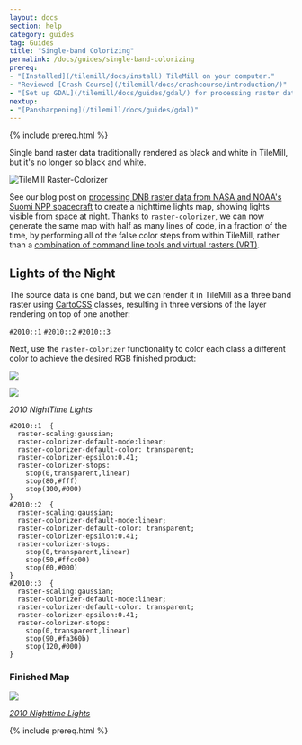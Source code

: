 ```yaml
---
layout: docs
section: help
category: guides
tag: Guides
title: "Single-band Colorizing"
permalink: /docs/guides/single-band-colorizing
prereq:
- "[Installed](/tilemill/docs/install) TileMill on your computer."
- "Reviewed [Crash Course](/tilemill/docs/crashcourse/introduction/)"
- "[Set up GDAL](/tilemill/docs/guides/gdal/) for processing raster data in the terminal."
nextup:
- "[Pansharpening](/tilemill/docs/guides/gdal)"
---
```


{% include prereq.html %}

Single band raster data traditionally rendered as black and white in TileMill, but it's no longer so black and white.

![TileMill Raster-Colorizer](http://farm9.staticflickr.com/8524/8518337247_8cbf2c48e3_o.png)


See our blog post on [processing DNB raster data from NASA and NOAA's Suomi NPP spacecraft](http://mapbox.com/blog/nighttime-lights-nasa-noaa/) to create a nighttime lights map, showing lights visible from space at night. Thanks to <code>raster-colorizer</code>, we can now generate the same map with half as many lines of code, in a fraction of the time, by performing all of the false color steps from within TileMill, rather than a [combination of command line tools and virtual rasters (VRT)](https://gist.github.com/hrwgc/4694661).


## Lights of the Night ##

The source data is one band, but we can render it in TileMill as a three band raster using [CartoCSS](http://mapbox.com/tilemill/docs/manual/carto/) classes, resulting in three versions of the layer rendering on top of one another:

```#2010::1``` ```#2010::2```  ```#2010::3```

Next, use the ```raster-colorizer``` functionality to color each class a different color to achieve the desired RGB finished product:

![](http://farm9.staticflickr.com/8386/8518337209_51e27be3a5_z.jpg)

[![](http://farm9.staticflickr.com/8507/8519450546_d6c5299ef4_o.png)](http://a.tiles.mapbox.com/v3/herwig.map-xlbdx3ht.html)

*2010 NightTime Lights*



    #2010::1  {
      raster-scaling:gaussian;
      raster-colorizer-default-mode:linear;
      raster-colorizer-default-color: transparent;
      raster-colorizer-epsilon:0.41;
      raster-colorizer-stops:
        stop(0,transparent,linear)
        stop(80,#fff)
        stop(100,#000)
    }
    #2010::2  {
      raster-scaling:gaussian;
      raster-colorizer-default-mode:linear;
      raster-colorizer-default-color: transparent;
      raster-colorizer-epsilon:0.41;
      raster-colorizer-stops:
        stop(0,transparent,linear)
        stop(50,#ffcc00)
        stop(60,#000)
    }
    #2010::3  {
      raster-scaling:gaussian;
      raster-colorizer-default-mode:linear;
      raster-colorizer-default-color: transparent;
      raster-colorizer-epsilon:0.41;
      raster-colorizer-stops:
        stop(0,transparent,linear)
        stop(90,#fa360b)
        stop(120,#000)
    }

### Finished Map

[![](http://farm9.staticflickr.com/8107/8519450576_a2e35a1404_o.jpg)](http://a.tiles.mapbox.com/v3/herwig.map-xlbdx3ht.html#5.00/51.110/10.961)

*[2010 Nighttime Lights](http://a.tiles.mapbox.com/v3/herwig.map-xlbdx3ht.html)*

{% include prereq.html %}

